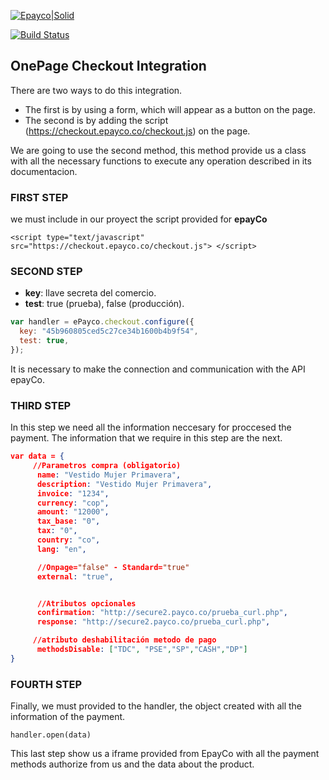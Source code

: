 [![Epayco|Solid](https://www.drupal.org/files/styles/grid-3-2x/public/project-images/ePayco-logo.png?itok=qL-YPvxw)](https://docs.epayco.co/payments/checkout)

[![Build Status](https://travis-ci.org/joemccann/dillinger.svg?branch=master)](https://travis-ci.org/joemccann/dillinger)

## OnePage Checkout Integration

There are two ways to do this integration.

- The first is by using a form, which will appear as a button on the page.
- The second is by adding the script (https://checkout.epayco.co/checkout.js) on the page.

We are going to use the second method, this method provide us a class with all the necessary functions to execute any operation described in its documentacion.

### FIRST STEP

we must include in our proyect the script provided for **epayCo**

```
<script type="text/javascript" src="https://checkout.epayco.co/checkout.js"> </script>
```

### SECOND STEP

- **key**: llave secreta del comercio.
- **test**: true (prueba), false (producción).

```js
var handler = ePayco.checkout.configure({
  key: "45b960805ced5c27ce34b1600b4b9f54",
  test: true,
});
```

It is necessary to make the connection and communication with the API epayCo.

### THIRD STEP

In this step we need all the information neccesary for proccesed the payment.
The information that we require in this step are the next.

```json
var data = {
     //Parametros compra (obligatorio)
      name: "Vestido Mujer Primavera",
      description: "Vestido Mujer Primavera",
      invoice: "1234",
      currency: "cop",
      amount: "12000",
      tax_base: "0",
      tax: "0",
      country: "co",
      lang: "en",

      //Onpage="false" - Standard="true"
      external: "true",


      //Atributos opcionales
      confirmation: "http://secure2.payco.co/prueba_curl.php",
      response: "http://secure2.payco.co/prueba_curl.php",

     //atributo deshabilitación metodo de pago
      methodsDisable: ["TDC", "PSE","SP","CASH","DP"]
}
```

### FOURTH STEP

Finally, we must provided to the handler, the object created with all the information of the payment.

```
handler.open(data)
```

This last step show us a iframe provided from EpayCo with all the payment methods authorize from us and the data about the product.
